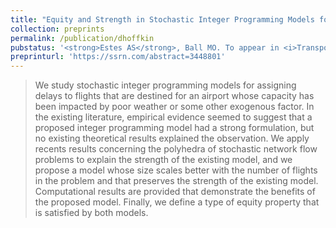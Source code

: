 ```yaml
---
title: "Equity and Strength in Stochastic Integer Programming Models for the Dynamic Single Aiport Ground-Holding Problem"
collection: preprints
permalink: /publication/dhoffkin
pubstatus: '<strong>Estes AS</strong>, Ball MO. To appear in <i>Transportation Science</i>.'
preprinturl: 'https://ssrn.com/abstract=3448801'
---
```

> We study stochastic integer programming models for assigning delays to flights that are destined for an airport whose capacity has been impacted by poor weather or some other exogenous factor. In the existing literature, empirical evidence seemed to suggest that a proposed integer programming model had a strong formulation, but no existing theoretical results explained the observation. We apply recents results concerning the polyhedra of stochastic network flow problems to explain the strength of the existing model, and we propose a model whose size scales better with the number of flights in the problem and that preserves the strength of the existing model. Computational results are provided that demonstrate the benefits of the proposed model. Finally, we define a type of equity property that is satisfied by both models.


